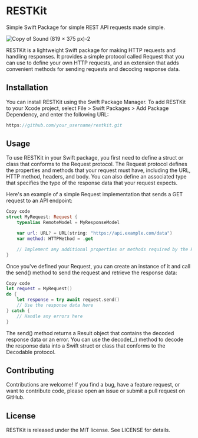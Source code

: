 # RESTKit

Simple Swift Package for simple REST API requests made simple.

![Copy of Sound (819 × 375 px)-2](https://user-images.githubusercontent.com/59176579/222411851-867e5655-aa03-46ff-8ef0-92f6e1de7bc6.png)

RESTKit is a lightweight Swift package for making HTTP requests and handling responses. It provides a simple protocol called Request that you can use to define your own HTTP requests, and an extension that adds convenient methods for sending requests and decoding response data.

## Installation

You can install RESTKit using the Swift Package Manager. To add RESTKit to your Xcode project, select File > Swift Packages > Add Package Dependency, and enter the following URL:

```swift
https://github.com/your_username/restkit.git
```

## Usage

To use RESTKit in your Swift package, you first need to define a struct or class that conforms to the Request protocol. The Request protocol defines the properties and methods that your request must have, including the URL, HTTP method, headers, and body. You can also define an associated type that specifies the type of the response data that your request expects.

Here's an example of a simple Request implementation that sends a GET request to an API endpoint:

```swift
Copy code
struct MyRequest: Request {
    typealias RemoteModel = MyResponseModel

    var url: URL? = URL(string: "https://api.example.com/data")
    var method: HTTPMethod = .get

    // Implement any additional properties or methods required by the Request protocol here
}

```

Once you've defined your Request, you can create an instance of it and call the send() method to send the request and retrieve the response data:

```swift
Copy code
let request = MyRequest()
do {
    let response = try await request.send()
    // Use the response data here
} catch {
    // Handle any errors here
}

```

The send() method returns a Result object that contains the decoded response data or an error. You can use the decode(_:) method to decode the response data into a Swift struct or class that conforms to the Decodable protocol.

## Contributing

Contributions are welcome! If you find a bug, have a feature request, or want to contribute code, please open an issue or submit a pull request on GitHub.

## License

RESTKit is released under the MIT license. See LICENSE for details.
